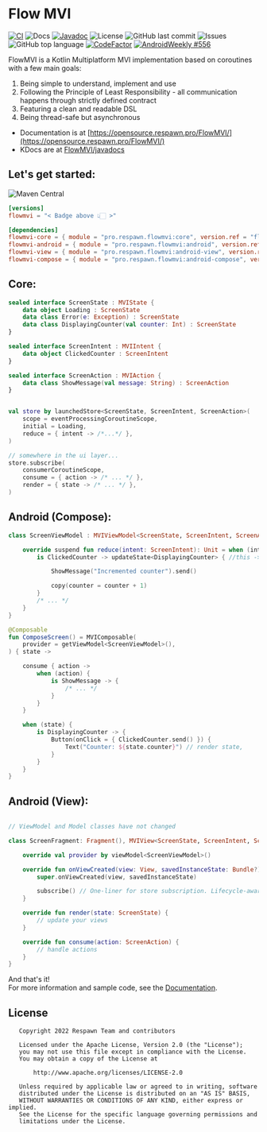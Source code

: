 # Flow MVI
[![CI](https://github.com/respawn-app/FlowMVI/actions/workflows/ci.yml/badge.svg)](https://github.com/respawn-app/FlowMVI/actions/workflows/ci.yml)
![Docs](https://img.shields.io/website?down_color=red&down_message=Offline&label=Docs&up_color=green&up_message=Online&url=https%3A%2F%2Fopensource.respawn.pro%2FFlowMVI%2F%23%2F)
[![Javadoc](https://javadoc.io/badge2/pro.respawn.flowmvi/core/javadoc.svg)](https://javadoc.io/doc/pro.respawn.flowmvi/core)
![License](https://img.shields.io/github/license/respawn-app/flowMVI)
![GitHub last commit](https://img.shields.io/github/last-commit/respawn-app/FlowMVI)
![Issues](https://img.shields.io/github/issues/respawn-app/FlowMVI)
![GitHub top language](https://img.shields.io/github/languages/top/respawn-app/flowMVI)
[![CodeFactor](https://www.codefactor.io/repository/github/respawn-app/flowMVI/badge)](https://www.codefactor.io/repository/github/respawn-app/flowMVI)
[![AndroidWeekly #556](https://androidweekly.net/issues/issue-556/badge)](https://androidweekly.net/issues/issue-556/)

FlowMVI is a Kotlin Multiplatform MVI implementation based on coroutines with a few main goals:

1. Being simple to understand, implement and use
2. Following the Principle of Least Responsibility - all communication happens through strictly defined contract
3. Featuring a clean and readable DSL
4. Being thread-safe but asynchronous

* Documentation is at [https://opensource.respawn.pro/FlowMVI/](https://opensource.respawn.pro/FlowMVI/)  
* KDocs are at [FlowMVI/javadocs](https://opensource.respawn.pro/FlowMVI/javadocs/)

## Let's get started:

![Maven Central](https://img.shields.io/maven-central/v/pro.respawn.flowmvi/core?label=Maven%20Central)

```toml
[versions]
flowmvi = "< Badge above 👆🏻 >"

[dependencies]
flowmvi-core = { module = "pro.respawn.flowmvi:core", version.ref = "flowmvi" } # multiplatform
flowmvi-android = { module = "pro.respawn.flowmvi:android", version.ref = "flowmvi" } # common android
flowmvi-view = { module = "pro.respawn.flowmvi:android-view", version.ref = "flowmvi" } # view-based android
flowmvi-compose = { module = "pro.respawn.flowmvi:android-compose", version.ref = "flowmvi" }  # compose
```

## Core:

```kotlin
sealed interface ScreenState : MVIState {
    data object Loading : ScreenState
    data class Error(e: Exception) : ScreenState
    data class DisplayingCounter(val counter: Int) : ScreenState
}

sealed interface ScreenIntent : MVIIntent {
    data object ClickedCounter : ScreenIntent
}

sealed interface ScreenAction : MVIAction {
    data class ShowMessage(val message: String) : ScreenAction
}


val store by launchedStore<ScreenState, ScreenIntent, ScreenAction>(
    scope = eventProcessingCoroutineScope,
    initial = Loading,
    reduce = { intent -> /*...*/ },
)

// somewhere in the ui layer...
store.subscribe(
    consumerCoroutineScope,
    consume = { action -> /* ... */ },
    render = { state -> /* ... */ },
)
```

## Android (Compose):

```kotlin
class ScreenViewModel : MVIViewModel<ScreenState, ScreenIntent, ScreenAction>(initialState = Loading) {

    override suspend fun reduce(intent: ScreenIntent): Unit = when (intent) {
        is ClickedCounter -> updateState<DisplayingCounter> { //this -> DisplayingCounter

            ShowMessage("Incremented counter").send()

            copy(counter = counter + 1)
        }
        /* ... */
    }
}

@Composable
fun ComposeScreen() = MVIComposable(
    provider = getViewModel<ScreenViewModel>(),
) { state ->

    consume { action ->
        when (action) {
            is ShowMessage -> {
                /* ... */
            }
        }
    }

    when (state) {
        is DisplayingCounter -> {
            Button(onClick = { ClickedCounter.send() }) {
                Text("Counter: ${state.counter}") // render state,
            }
        }
    }
}
```
## Android (View):

```kotlin

// ViewModel and Model classes have not changed

class ScreenFragment: Fragment(), MVIView<ScreenState, ScreenIntent, ScreenAction> {

    override val provider by viewModel<ScreenViewModel>()

    override fun onViewCreated(view: View, savedInstanceState: Bundle?) {
        super.onViewCreated(view, savedInstanceState)

        subscribe() // One-liner for store subscription. Lifecycle-aware and efficient.
    }

    override fun render(state: ScreenState) {
        // update your views
    }

    override fun consume(action: ScreenAction) {
        // handle actions
    }
}
```

And that's it!   
For more information and sample code, see the [Documentation](https://opensource.respawn.pro/FlowMVI).

## License

```
   Copyright 2022 Respawn Team and contributors

   Licensed under the Apache License, Version 2.0 (the "License");
   you may not use this file except in compliance with the License.
   You may obtain a copy of the License at

       http://www.apache.org/licenses/LICENSE-2.0

   Unless required by applicable law or agreed to in writing, software
   distributed under the License is distributed on an "AS IS" BASIS,
   WITHOUT WARRANTIES OR CONDITIONS OF ANY KIND, either express or implied.
   See the License for the specific language governing permissions and
   limitations under the License.

```
